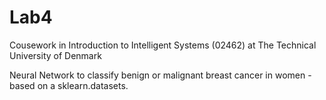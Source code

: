 # Lab4

Cousework in Introduction to Intelligent Systems (02462) at The Technical University of Denmark

Neural Network to classify benign or malignant breast cancer in women - based on a sklearn.datasets.
